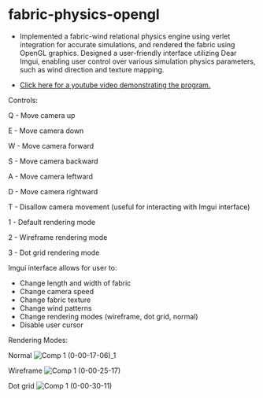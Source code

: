 # fabric-physics-opengl

- Implemented a fabric-wind relational physics engine using verlet integration for accurate simulations, and rendered the fabric using OpenGL graphics. Designed a user-friendly interface utilizing Dear Imgui, enabling user control over various simulation physics parameters, such as wind direction and texture mapping.

- [Click here for a youtube video demonstrating the program.](https://www.youtube.com/watch?v=49C1CoJly08)

Controls:

Q - Move camera up

E - Move camera down 

W - Move camera forward

S - Move camera backward

A - Move camera leftward

D - Move camera rightward

T - Disallow camera movement (useful for interacting with Imgui interface)

1 - Default rendering mode

2 - Wireframe rendering mode

3 - Dot grid rendering mode

Imgui interface allows for user to:
  - Change length and width of fabric
  - Change camera speed
  - Change fabric texture
  - Change wind patterns
  - Change rendering modes (wireframe, dot grid, normal)
  - Disable user cursor

Rendering Modes:

Normal
![Comp 1 (0-00-17-06)_1](https://user-images.githubusercontent.com/113802864/218384443-82111f6c-8a1a-42f6-88da-f60ecf2bd9f4.png)

Wireframe
![Comp 1 (0-00-25-17)](https://user-images.githubusercontent.com/113802864/218384499-0a6c4c29-7d03-4735-b0fb-69d3b4fe72e6.png)

Dot grid
![Comp 1 (0-00-30-11)](https://user-images.githubusercontent.com/113802864/218384631-07996d07-0adc-4bb4-b38c-81a0e7398588.png)
